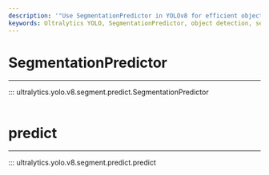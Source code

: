 ```yaml
---
description: '"Use SegmentationPredictor in YOLOv8 for efficient object detection and segmentation. Explore Ultralytics YOLO Docs for more information."'
keywords: Ultralytics YOLO, SegmentationPredictor, object detection, segmentation masks, predict
---
```


# SegmentationPredictor
---
::: ultralytics.yolo.v8.segment.predict.SegmentationPredictor
<br><br>

# predict
---
::: ultralytics.yolo.v8.segment.predict.predict
<br><br>
